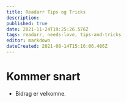 ```yaml
---
title: Readarr Tips og Tricks
description: 
published: true
date: 2021-11-24T19:25:26.576Z
tags: readarr, needs-love, tips-and-tricks
editor: markdown
dateCreated: 2021-08-14T15:16:06.486Z
---
```


# Kommer snart

- Bidrag er velkomne.